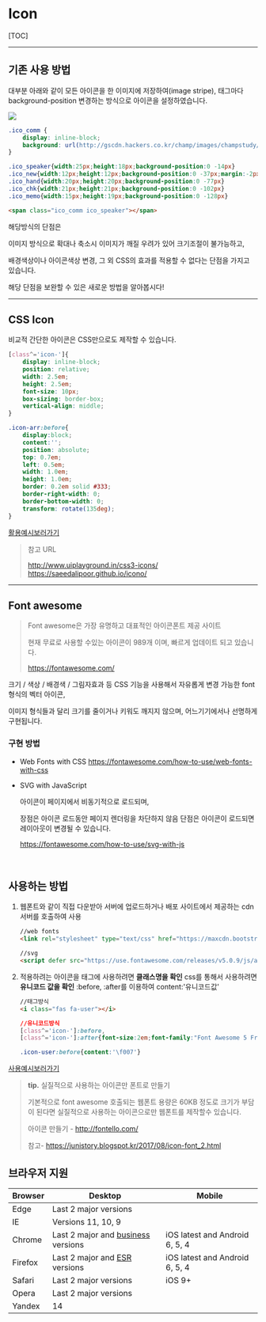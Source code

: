# Icon

[TOC]

------



## 기존 사용 방법

대부분 아래와 같이 모든 아이콘을 한 이미지에 저장하여(image stripe), 태그마다 background-position 변경하는 방식으로 아이콘을 설정하였습니다.

<img src="http://gscdn.hackers.co.kr/champ/images/champstudy/common/bullet2.png">

```css
.ico_comm {
    display: inline-block;
    background: url(http://gscdn.hackers.co.kr/champ/images/champstudy/common/bullet2.png) no-repeat
}

.ico_speaker{width:25px;height:18px;background-position:0 -14px}
.ico_new{width:12px;height:12px;background-position:0 -37px;margin:-2px 0 0 7px;vertical-align:middle}
.ico_hand{width:20px;height:20px;background-position:0 -77px}
.ico_chk{width:21px;height:21px;background-position:0 -102px}
.ico_memo{width:15px;height:19px;background-position:0 -128px}
```

```html
<span class="ico_comm ico_speaker"></span>
```

해당방식의 단점은

이미지 방식으로 확대나 축소시 이미지가 깨질 우려가 있어 크기조절이 불가능하고,

배경색상이나 아이콘색상 변경, 그 외  CSS의 효과를 적용할 수 없다는 단점을 가지고 있습니다.

해당 단점을 보완할 수 있은 새로운 방법을 알아봅시다!



------



## CSS Icon

비교적 간단한 아이콘은 CSS만으로도 제작할 수 있습니다.

```CSS
[class^='icon-']{
    display: inline-block;
    position: relative;
    width: 2.5em;
    height: 2.5em;
    font-size: 10px;
    box-sizing: border-box;
    vertical-align: middle;
}

.icon-arr:before{
    display:block;
    content:'';
    position: absolute;
    top: 0.7em;
    left: 0.5em;
    width: 1.0em;
    height: 1.0em;
    border: 0.2em solid #333;
    border-right-width: 0;
    border-bottom-width: 0;
    transform: rotate(135deg);
}
```



[활용예시보러가기](http://13.124.101.236/khy_work/02_icon_css_example.html)



> 참고 URL 
>
> <http://www.uiplayground.in/css3-icons/>
> <https://saeedalipoor.github.io/icono/>



------



## Font awesome

> Font awesome은 가장 유명하고 대표적인 아이콘폰트 제공 사이트
>
> 현재 무료로 사용할 수있는 아이콘이 989개 이며, 빠르게 업데이트 되고 있습니다.
>
> https://fontawesome.com/



크기 / 색상 / 배경색 / 그림자효과 등 CSS 기능을 사용해서 자유롭게 변경 가능한 font 형식의 벡터 아이콘,

이미지 형식들과 달리 크기를 줄이거나 키워도 깨지지 않으며, 어느기기에서나 선명하게 구현됩니다.



### 구현 방법

- Web Fonts with CSS
  https://fontawesome.com/how-to-use/web-fonts-with-css


- SVG with JavaScript 

  아이콘이 페이지에서 비동기적으로 로드되며,

  장점은 아이콘 로드동안 페이지 렌더링을 차단하지 않음 단점은 아이콘이 로드되면 레이아웃이 변경될 수 있습니다.

  https://fontawesome.com/how-to-use/svg-with-js

  ​



## 사용하는 방법

1. 웹폰트와 같이 직접 다운받아 서버에 업로드하거나 배포 사이트에서 제공하는 cdn서버를 호출하여 사용

   ```html
   //web fonts
   <link rel="stylesheet" type="text/css" href="https://maxcdn.bootstrapcdn.com/font-awesome/4.4.0/css/font-awesome.min.css"/> 

   //svg
   <script defer src="https://use.fontawesome.com/releases/v5.0.9/js/all.js" integrity="sha384-8iPTk2s/jMVj81dnzb/iFR2sdA7u06vHJyyLlAd4snFpCl/SnyUjRrbdJsw1pGIl" crossorigin="anonymous"></script>
   ```

2. 적용하려는 아이콘을 태그에 사용하려면 **클래스명을 확인**
   css를 통해서 사용하려면 **유니코드 값을 확인** :before, :after를 이용하여 content:'유니코드값'

   ```html
   //태그방식
   <i class="fas fa-user"></i>
   ```

   ```css
   //유니코드방식
   [class^='icon-']:before,
   [class^='icon-']:after{font-size:2em;font-family:"Font Awesome 5 Free";font-weight:900;vertical-align:middle}

   .icon-user:before{content:'\f007'}
   ```




[사용예시보러가기](http://13.124.101.236/khy_work/02_icon_font_example.html)



> **tip.** 실질적으로 사용하는 아이콘만 폰트로 만들기
>
> 기본적으로 font awesome 호출되는 웹폰트 용량은 60KB 정도로 크기가 부담이 된다면 실질적으로 사용하는 아이콘으로만 웹폰트를 제작할수 있습니다.
>
> 아이콘 만들기 - http://fontello.com/
>
> 참고- https://junistory.blogspot.kr/2017/08/icon-font_2.html





## 브라우저 지원

| Browser | Desktop                                                      | Mobile                         |
| ------- | ------------------------------------------------------------ | ------------------------------ |
| Edge    | Last 2 major versions                                        |                                |
| IE      | Versions 11, 10, 9                                           |                                |
| Chrome  | Last 2 major and [business](https://enterprise.google.com/chrome/chrome-browser) versions | iOS latest and Android 6, 5, 4 |
| Firefox | Last 2 major and [ESR](https://www.mozilla.org/en-US/firefox/organizations) versions | iOS latest and Android 6, 5, 4 |
| Safari  | Last 2 major versions                                        | iOS 9+                         |
| Opera   | Last 2 major versions                                        |                                |
| Yandex  | 14                                                           |                                |





